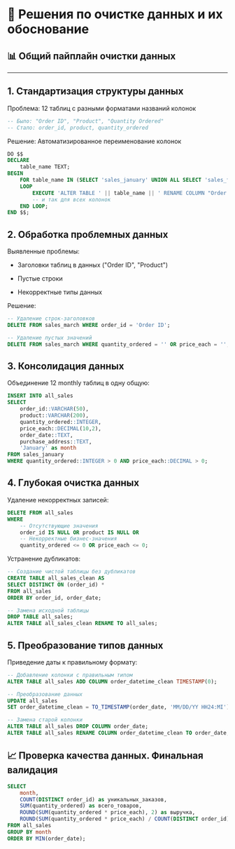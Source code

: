 # 🧼 Решения по очистке данных и их обоснование

## 📊 Общий пайплайн очистки данных

---

## 1. Стандартизация структуры данных
Проблема: 12 таблиц с разными форматами названий колонок

```sql
-- Было: "Order ID", "Product", "Quantity Ordered"
-- Стало: order_id, product, quantity_ordered
```
Решение: Автоматизированное переименование колонок

```sql
DO $$ 
DECLARE 
    table_name TEXT;
BEGIN
    FOR table_name IN (SELECT 'sales_january' UNION ALL SELECT 'sales_february' ...)
    LOOP
        EXECUTE 'ALTER TABLE ' || table_name || ' RENAME COLUMN "Order ID" TO order_id';
        -- и так для всех колонок
    END LOOP;
END $$;
```
## 2. Обработка проблемных данных
Выявленные проблемы:

- Заголовки таблиц в данных ("Order ID", "Product")

- Пустые строки

- Некорректные типы данных

Решение:

```sql
-- Удаление строк-заголовков
DELETE FROM sales_march WHERE order_id = 'Order ID';

-- Удаление пустых значений
DELETE FROM sales_march WHERE quantity_ordered = '' OR price_each = '';
```
## 3. Консолидация данных
Объединение 12 monthly таблиц в одну общую:

```sql
INSERT INTO all_sales 
SELECT 
    order_id::VARCHAR(50),
    product::VARCHAR(200),
    quantity_ordered::INTEGER,
    price_each::DECIMAL(10,2),
    order_date::TEXT,
    purchase_address::TEXT,
    'January' as month
FROM sales_january
WHERE quantity_ordered::INTEGER > 0 AND price_each::DECIMAL > 0;
```
## 4. Глубокая очистка данных
Удаление некорректных записей:

```sql
DELETE FROM all_sales 
WHERE 
    -- Отсутствующие значения
    order_id IS NULL OR product IS NULL OR
    -- Некорректные бизнес-значения
    quantity_ordered <= 0 OR price_each <= 0;
```
Устранение дубликатов:

```sql
-- Создание чистой таблицы без дубликатов
CREATE TABLE all_sales_clean AS
SELECT DISTINCT ON (order_id) *
FROM all_sales
ORDER BY order_id, order_date;

-- Замена исходной таблицы
DROP TABLE all_sales;
ALTER TABLE all_sales_clean RENAME TO all_sales;
```
## 5. Преобразование типов данных
Приведение даты к правильному формату:

```sql
-- Добавление колонки с правильным типом
ALTER TABLE all_sales ADD COLUMN order_datetime_clean TIMESTAMP(0);

-- Преобразование данных
UPDATE all_sales 
SET order_datetime_clean = TO_TIMESTAMP(order_date, 'MM/DD/YY HH24:MI');

-- Замена старой колонки
ALTER TABLE all_sales DROP COLUMN order_date;
ALTER TABLE all_sales RENAME COLUMN order_datetime_clean TO order_date;
```
## 📈 Проверка качества данных. Финальная валидация
```sql
SELECT 
    month,
    COUNT(DISTINCT order_id) as уникальных_заказов,
    SUM(quantity_ordered) as всего_товаров,
    ROUND(SUM(quantity_ordered * price_each), 2) as выручка,
    ROUND(SUM(quantity_ordered * price_each) / COUNT(DISTINCT order_id), 2) as средний_чек
FROM all_sales 
GROUP BY month 
ORDER BY MIN(order_date);
```
